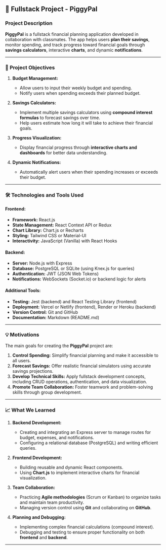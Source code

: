 ## 🌟 **Fullstack Project - PiggyPal**

### **Project Description**  
**PiggyPal** is a fullstack financial planning application developed in collaboration with classmates. The app helps users **plan their savings**, monitor spending, and track progress toward financial goals through **savings calculators**, interactive **charts**, and dynamic **notifications**.

---

### 🎯 **Project Objectives**

1. **Budget Management:**  
   - Allow users to input their weekly budget and spending.  
   - Notify users when spending exceeds their planned budget.  

2. **Savings Calculators:**  
   - Implement multiple savings calculators using **compound interest formulas** to forecast savings over time.  
   - Help users estimate how long it will take to achieve their financial goals.  

3. **Progress Visualization:**  
   - Display financial progress through **interactive charts and dashboards** for better data understanding.  

4. **Dynamic Notifications:**  
   - Automatically alert users when their spending increases or exceeds their budget.

---

### 🛠️ **Technologies and Tools Used**

#### **Frontend:**  
- **Framework:** React.js  
- **State Management:** React Context API or Redux  
- **Chart Library:** Chart.js or Recharts  
- **Styling:** Tailwind CSS or Material-UI  
- **Interactivity:** JavaScript (Vanilla) with React Hooks  

#### **Backend:**  
- **Server:** Node.js with Express  
- **Database:** PostgreSQL or SQLite (using Knex.js for queries)  
- **Authentication:** JWT (JSON Web Tokens)  
- **Notifications:** WebSockets (Socket.io) or backend logic for alerts  

#### **Additional Tools:**  
- **Testing:** Jest (backend) and React Testing Library (frontend)  
- **Deployment:** Vercel or Netlify (frontend), Render or Heroku (backend)  
- **Version Control:** Git and GitHub  
- **Documentation:** Markdown (README.md)  

---

### 💡 **Motivations**

The main goals for creating the **PiggyPal** project are:  
1. **Control Spending:** Simplify financial planning and make it accessible to all users.  
2. **Forecast Savings:** Offer realistic financial simulators using accurate savings projections.  
3. **Develop Technical Skills:** Apply fullstack development concepts, including CRUD operations, authentication, and data visualization.  
4. **Promote Team Collaboration:** Foster teamwork and problem-solving skills through group development.  

---

### 📈 **What We Learned**

1. **Backend Development:**  
   - Creating and integrating an Express server to manage routes for budget, expenses, and notifications.  
   - Configuring a relational database (PostgreSQL) and writing efficient queries.  

2. **Frontend Development:**  
   - Building reusable and dynamic React components.  
   - Using **Chart.js** to implement interactive charts for financial visualization.  

3. **Team Collaboration:**  
   - Practicing **Agile methodologies** (Scrum or Kanban) to organize tasks and maintain team productivity.  
   - Managing version control using **Git** and collaborating on **GitHub**.  

4. **Planning and Debugging:**  
   - Implementing complex financial calculations (compound interest).  
   - Debugging and testing to ensure proper functionality on both **frontend** and **backend**.  

---
